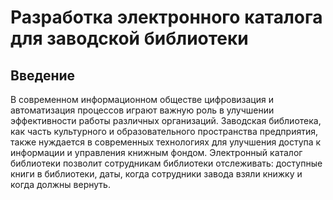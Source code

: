 # Разработка электронного каталога для заводской библиотеки

## Введение
В современном информационном обществе цифровизация и автоматизация процессов играют важную роль в улучшении эффективности работы различных организаций. Заводская библиотека, как часть культурного и образовательного пространства предприятия, также нуждается в современных технологиях для улучшения доступа к информации и управления книжным фондом. 
Электронный каталог библиотеки позволит сотрудникам библиотеки отслеживать: доступные книги в библиотеки, даты, когда сотрудники завода взяли книжку и когда должны вернуть. 
